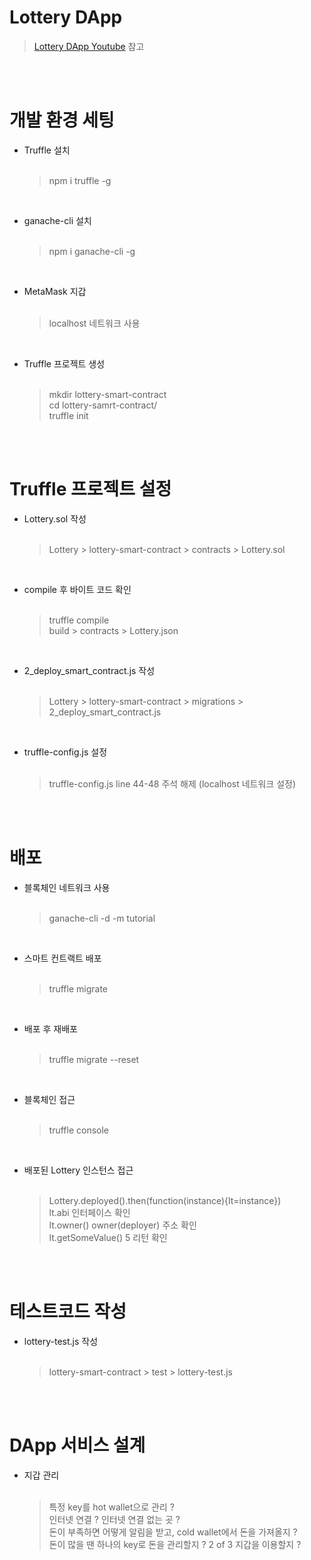 # Lottery DApp 
  > [Lottery DApp Youtube](https://www.youtube.com/watch?v=Ud3_OrxNPDg&list=PLlYCl1UOH8dheHS4vHOpPoHwq4Qi0R7WM) 참고

<br><br>

# 개발 환경 세팅

+ Truffle 설치 <br><br>
    > npm i truffle -g
<br>

+ ganache-cli 설치 <br><br>
    > npm i ganache-cli -g
<br>

+ MetaMask 지갑 <br><br>
    > localhost 네트워크 사용
<br>

+ Truffle 프로젝트 생성 <br><br>
    > mkdir lottery-smart-contract <br>
    > cd lottery-samrt-contract/ <br>
    > truffle init

<br><br>

# Truffle 프로젝트 설정

+ Lottery.sol 작성 <br><br>
    > Lottery > lottery-smart-contract > contracts > Lottery.sol
<br>

+ compile 후 바이트 코드 확인 <br><br>
    > truffle compile <br>
    > build > contracts > Lottery.json
<br>

+ 2_deploy_smart_contract.js 작성 <br><br>
    > Lottery > lottery-smart-contract > migrations > 2_deploy_smart_contract.js
<br>

+ truffle-config.js 설정 <br><br>
    > truffle-config.js  line 44-48 주석 해제 (localhost 네트워크 설정)

<br><br>

# 배포

+ 블록체인 네트워크 사용 <br><br>
    > ganache-cli -d -m tutorial
<br>

+ 스마트 컨트랙트 배포 <br><br>
    > truffle migrate
<br>

+ 배포 후 재배포 <br><br>
    > truffle migrate --reset
<br>

+ 블록체인 접근 <br><br>
    > truffle console
<br>

+ 배포된 Lottery 인스턴스 접근 <br><br>
    > Lottery.deployed().then(function(instance){lt=instance}) <br>
    > lt.abi   인터페이스 확인 <br>
    > lt.owner() owner(deployer) 주소 확인 <br>
    > lt.getSomeValue()  5 리턴 확인

<br><br>

# 테스트코드 작성

+ lottery-test.js 작성 <br><br>
    > lottery-smart-contract > test > lottery-test.js

<br><br>

# DApp 서비스 설계

+ 지갑 관리 <br><br>
    > 특정 key를 hot wallet으로 관리 ? <br>
    > 인터넷 연결 ? 인터넷 연결 없는 곳 ? <br>
    > 돈이 부족하면 어떻게 알림을 받고, cold wallet에서 돈을 가져올지 ? <br>
    > 돈이 많을 땐 하나의 key로 돈을 관리할지 ? 2 of 3 지갑을 이용할지 ? <br>
